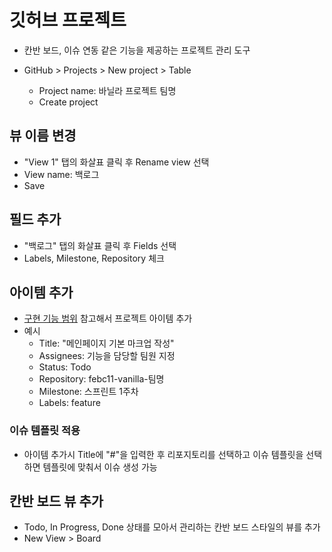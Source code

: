 # 깃허브 프로젝트
* 칸반 보드, 이슈 연동 같은 기능을 제공하는 프로젝트 관리 도구

* GitHub > Projects > New project > Table
  - Project name: 바닐라 프로젝트 팀명
  - Create project

## 뷰 이름 변경
- "View 1" 탭의 화살표 클릭 후 Rename view 선택
- View name: 백로그
- Save

## 필드 추가
- "백로그" 탭의 화살표 클릭 후 Fields 선택
- Labels, Milestone, Repository 체크

## 아이템 추가
* [구현 기능 범위](./03.feature.md) 참고해서 프로젝트 아이템 추가
* 예시
  - Title: "메인페이지 기본 마크업 작성"
  - Assignees: 기능을 담당할 팀원 지정
  - Status: Todo
  - Repository: febc11-vanilla-팀명
  - Milestone: 스프린트 1주차
  - Labels: feature

### 이슈 템플릿 적용
* 아이템 추가시 Title에 "#"을 입력한 후 리포지토리를 선택하고 이슈 템플릿을 선택하면 템플릿에 맞춰서 이슈 생성 가능

## 칸반 보드 뷰 추가
* Todo, In Progress, Done 상태를 모아서 관리하는 칸반 보드 스타일의 뷰를 추가
* New View > Board